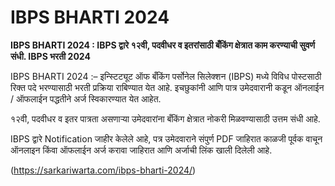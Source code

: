 # **IBPS BHARTI 2024**


**IBPS BHARTI 2024 : IBPS द्वारे १२वी, पदवीधर व इतरांसाठी बँकिंग क्षेत्रात काम करण्याची सुवर्ण संधी. IBPS भरती 2024**



IBPS BHARTI 2024 :– इन्स्टिट्यूट ऑफ बँकिंग पर्सोनेल सिलेक्शन (IBPS) मध्ये विविध पोस्टसाठी रिक्त पदे भरण्यासाठी भरती प्रक्रिया राबिण्यात येत आहे. इचछुकांनी आणि पात्र उमेदवारानी कडून ऑनलाईन / ऑफलाईन पद्धतीने अर्ज स्विकारण्यात येत आहेत.

१२वी, पदवीधर व इतर पात्रता असणाऱ्या उमेदवारांना बँकिंग क्षेत्रात नोकरी मिळवण्यासाठी उत्तम संधी आहे.

IBPS द्वारे Notification जाहीर केलेले आहे, पत्र उमेदवाराने संपुर्ण PDF जाहिरात काळजी पूर्वक वाचून ऑनलाइन किंवा ऑफलाईन अर्ज करावा जाहिरात आणि अर्जाची लिंक खाली दिलेली आहे.


(https://sarkariwarta.com/ibps-bharti-2024/)
